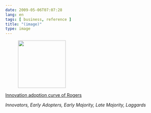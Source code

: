 ```yaml
---
date: 2009-05-06T07:07:28
lang: en
tags: [ business, reference ]
title: "(image)"
type: image
---
```


<figure>
<a
href="https://hugo.ferreira.cc/innovation-adoption-curve-of-rogers-innovators/attachment/1222/"
rel="attachment"><img
src="/wp-content/uploads/2009/05/buAmlI5IVn62upcaomgZxAZqo1_500-150x150.gif"
width="150" height="150" /></a></figure>

[Innovation adoption curve of
Rogers](http://www.valuebasedmanagement.net/methods_rogers_innovation_adoption_curve.html)

*Innovators, Early Adopters, Early Majority, Late Majority, Laggards*

